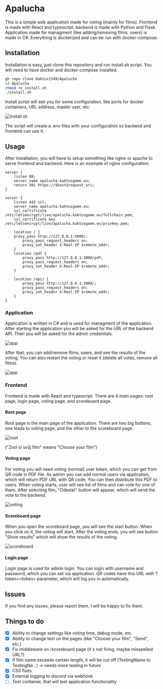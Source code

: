 # Apalucha

This is a simple web application made for voting (mainly for films). Frontend is made with React and typescript, backend is made with Python and Flask. Application made for managment (like adding/removing films, users) is made in C#. Everything is dockerized and can be run with docker-compose.

## Installation

Installation is easy, just clone this repository and run install.sh script. You will need to have docker and docker-compose installed.

```bash
gh repo clone Kaktus1549/Apalucha
cd Apalucha
chmod +x install.sh
./install.sh
```

Install script will ask you for some configuration, like ports for docker containers, URL address, master user, etc.

![install.sh](./Documentation/install.png)

The script will create a .env files with your configuration so backend and frontend can use it.

## Usage

After installation, you will have to setup something like nginx or apache to serve frontend and backend. 
Here is an example of nginx configuration:

```nginx
server {
    listen 80;
    server_name apalucha.kaktusgame.eu;
    return 301 https://$host$request_uri;
}

server {
    listen 443 ssl;
    server_name apalucha.kaktusgame.eu;
    ssl_certificate /etc/letsencrypt/live/apalucha.kaktusgame.eu/fullchain.pem;
    ssl_certificate_key /etc/letsencrypt/live/apalucha.kaktusgame.eu/privkey.pem;

    location / {
   	proxy_pass http://127.0.0.1:5000/;
        proxy_pass_request_headers on;
        proxy_set_header X-Real-IP $remote_addr;
    }
    location /pdf {
        proxy_pass http://127.0.0.1:3000/pdf;
        proxy_pass_request_headers on;
        proxy_set_header X-Real-IP $remote_addr;
    }

    location /api/ {
        proxy_pass http://127.0.0.1:3000/;
        proxy_pass_request_headers on;
        proxy_set_header X-Real-IP $remote_addr;
    }
}
```

### Application

Application is written in C# and is used for managment of the application. After starting the application you will be asked for the URL of the backend API. Then you will be asked for the admin credentials. 

![app](./Documentation/appLogin.png)

After that, you can add/remove films, users, and see the results of the voting. You can also restart the voting or reset it (delete all votes, remove all films).

![app](./Documentation/appReset.png)


### Frontend

Frontend is made with React and typescript. There are 4 main pages: root page, login page, voting page, and scoreboard page.

#### Root page

Root page is the main page of the application. There are two big buttons, one leads to voting page, and the other to the scoreboard page.

![root](./Documentation/rootPage.png)

("Zvol si svůj film" means "Choose your film")

#### Voting page

For voting you will need voting (normal) user token, which you can get from QR code in PDF file. As admin you can add normal users via application, which will return PDF URL with QR code. You can then distribute this PDF to users. When voting starts, user will see list of films and can vote for one of them. After selecting film, "Odeslat" button will appear, which will send the vote to the backend.

![voting](./Documentation/votingPage.png)


#### Scoreboard page

When you open the scoreboard page, you will see the start button. When you click on it, the voting will start. After the voting ends, you will see button "Show results" which will show the results of the voting.

![scoreboard](./Documentation/scorePage.png)

#### Login page

Login page is used for admin login. You can login with username and password, which you can set via application. QR codes have this URL with ?token=\<token\> parameter, which will log you in automatically.


## Issues

If you find any issues, please report them, I will be happy to fix them.

## Things to do

- [x] Ability to change settings like voting time, debug mode, etc.
- [x] Ability to change text on the pages (like "Choose your film", "Send", etc.)
- [x] Fix middleware on /scoreboard page (it`s not firing, maybe misspelled URL?)
- [x] If film name exceeds certain length, it will be cut off (TestingName to TestingNa...) -> needs more testing in future
- [x] CSS fixes
- [x] External logging to discord via webhook
- [ ] Test container, that will test application functionality

